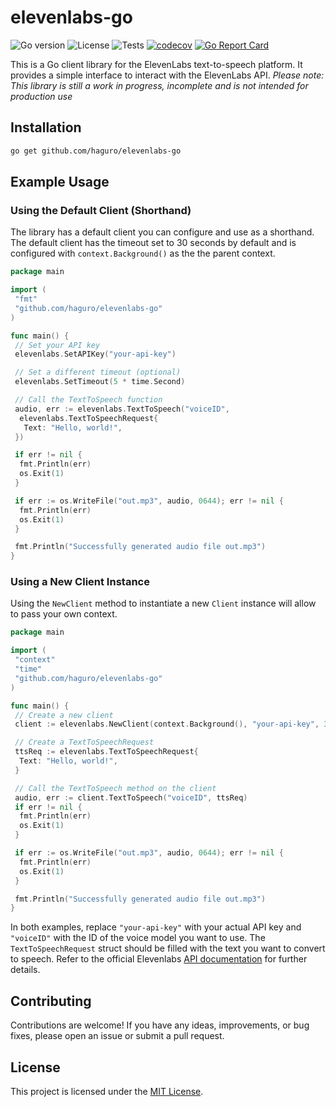 # elevenlabs-go

![Go version](https://img.shields.io/badge/go-1.18-blue)
![License](https://img.shields.io/github/license/haguro/elevenlabs-go)
![Tests](https://github.com/haguro/elevenlabs-go/actions/workflows/tests.yml/badge.svg?branch=main&event=push)
[![codecov](https://codecov.io/gh/haguro/elevenlabs-go/branch/main/graph/badge.svg?token=UM33DSSTAG)](https://codecov.io/gh/haguro/elevenlabs-go)
[![Go Report Card](https://goreportcard.com/badge/github.com/haguro/elevenlabs-go)](https://goreportcard.com/report/github.com/haguro/elevenlabs-go)

This is a Go client library for the ElevenLabs text-to-speech platform. It provides a simple interface to interact with the ElevenLabs API. *Please note: This library is still a work in progress, incomplete and is not intended for production use*

## Installation

```bash
go get github.com/haguro/elevenlabs-go
```

## Example Usage

### Using the Default Client (Shorthand)

The library has a default client you can configure and use as a shorthand. The default client has the timeout set to 30 seconds by default and is configured with `context.Background()` as the the parent context.

```go
package main

import (
 "fmt"
 "github.com/haguro/elevenlabs-go"
)

func main() {
 // Set your API key
 elevenlabs.SetAPIKey("your-api-key")

 // Set a different timeout (optional)
 elevenlabs.SetTimeout(5 * time.Second)

 // Call the TextToSpeech function
 audio, err := elevenlabs.TextToSpeech("voiceID",
  elevenlabs.TextToSpeechRequest{
   Text: "Hello, world!",
 })

 if err != nil {
  fmt.Println(err)
  os.Exit(1)
 }

 if err := os.WriteFile("out.mp3", audio, 0644); err != nil {
  fmt.Println(err)
  os.Exit(1)
 }

 fmt.Println("Successfully generated audio file out.mp3")
}
```

### Using a New Client Instance

Using the `NewClient` method to instantiate a new `Client` instance will allow to pass your own context.

```go
package main

import (
 "context"
 "time"
 "github.com/haguro/elevenlabs-go"
)

func main() {
 // Create a new client
 client := elevenlabs.NewClient(context.Background(), "your-api-key", 30*time.Second)

 // Create a TextToSpeechRequest
 ttsReq := elevenlabs.TextToSpeechRequest{
  Text: "Hello, world!",
 }

 // Call the TextToSpeech method on the client
 audio, err := client.TextToSpeech("voiceID", ttsReq)
 if err != nil {
  fmt.Println(err)
  os.Exit(1)
 }

 if err := os.WriteFile("out.mp3", audio, 0644); err != nil {
  fmt.Println(err)
  os.Exit(1)
 }

 fmt.Println("Successfully generated audio file out.mp3")
}
```

In both examples, replace `"your-api-key"` with your actual API key and `"voiceID"` with the ID of the voice model you want to use. The `TextToSpeechRequest` struct should be filled with the text you want to convert to speech. Refer to the official Elevenlabs [API documentation](https://docs.elevenlabs.io/api-reference/quick-start/introduction) for further details.

## Contributing

Contributions are welcome! If you have any ideas, improvements, or bug fixes, please open an issue or submit a pull request.

## License

This project is licensed under the [MIT License](LICENSE).
